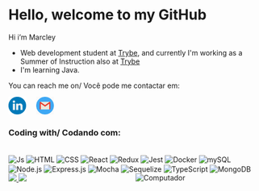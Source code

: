 # Hello, welcome to my GitHub

Hi i’m Marcley
-  Web development student at [Trybe](https://www.betrybe.com/), and currently I'm working as a Summer of Instruction also at [Trybe](https://www.betrybe.com/)
-  I'm learning Java.

You can reach me on/ Você pode me contactar em:
<p align="left">
  <a href="https://www.linkedin.com/in/marcley-bezerra-rosa/"><img src="https://github.com/pauloricardoz/pauloricardoz/blob/master/linkedin.svg" width="35px" alt="LinkedIn"></a> &nbsp; &nbsp;
  <a href="mailto:mmarcley.14@gmail.com?subject=Hello%20Marcley"><img src="https://github.com/pauloricardoz/pauloricardoz/blob/master/gmail.png" width="35px" alt="Gmail"></a> &nbsp; &nbsp;
</p>

### Coding with/ Codando com:
<div style="display: inline_block"><br>
  <img align="center" alt="Js" src="https://img.shields.io/badge/-JavaScript-%23F7DF1C?style=flat-     square&logo=javascript&logoColor=000000&labelColor=%23F7DF1C&color=%23FFCE5A">
  <img align="center" alt="HTML" src="https://img.shields.io/badge/-HTML5-%23E44D27?style=flat-square&logo=html5&logoColor=ffffff">
  <img align="center" alt="CSS" src="https://img.shields.io/badge/-CSS3-%231572B6?style=flat-square&logo=css3">
  <img align="center" alt="React" src="https://img.shields.io/badge/-React-7159c1?style=flat-square&logo=react&logoColor=ffffff">
  <img align="center" alt="Redux" src="https://img.shields.io/badge/-Redux-61DAFB?style=flat-square&logo=redux&logoColor=6a4daf">
  <img align="center" alt="Jest" src="https://img.shields.io/badge/-Jest-%23F7DF1C?style=flat-square&logo=jest&logoColor=000000&labelColor=%23F7DF1C&color=%23FFCE5A">
  <img align="center" alt="Docker" src="https://img.shields.io/badge/-Docker-2496ED?style=flat-square&logo=Docker&logoColor=white">
  <img align="center" alt="mySQL" src="https://img.shields.io/badge/-MySQL-4479A1?style=flat-square&logo=MySQL&logoColor=white">
  <img align="center" alt="Node.js" src="https://img.shields.io/badge/-Node.js-339933?style=flat-square&logo=Node.js&logoColor=white">
  <img align="center" alt="Express.js" height="22" src="https://img.shields.io/badge/express.js-%23404d59.svg?style=for-the-badge&logo=express&logoColor=%2361DAFB">
  <img align="center" alt="Mocha" height="22" src="https://img.shields.io/badge/-mocha-%238D6748?style=for-the-badge&logo=mocha&logoColor=white">
  <img align="center" alt="Sequelize" src="https://img.shields.io/badge/-Sequelize-%231572B6?style=flat-square&logo=sequelize">
  <img align="center" alt="TypeScript" src="https://img.shields.io/badge/-TypeScript-007ACC?style=flat-square&logo=Typescript&logoColor=white">
  <img align="center" alt="MongoDB" width="80" src="https://img.shields.io/badge/MongoDB-4EA94B?style=for-the-badge&logo=mongodb&logoColor=white">
</div>
</ br>
<img src="https://user-images.githubusercontent.com/81328619/213875785-400ae517-156b-4aca-a787-bac75d84c393.gif" min-width="50%" max-width="350px" width="50%" height="50%" align="right" alt="Computador">

<div>
<a href="https://github.com/MarcleyRosa">
<img height="180em" src="https://github-readme-stats.vercel.app/api/top-langs/?username=MarcleyRosa&layout=compact&langs_count=7&theme=dracula"/>
  </ br>
<img height="180em" src="https://github-readme-stats.vercel.app/api?username=MarcleyRosa&show_icons=true&theme=dracula&include_all_commits=true&count_private=true"/>
</div>


##

